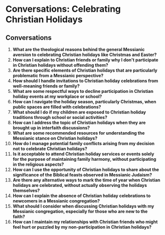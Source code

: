 # Conversations: Celebrating Christian Holidays

## Conversations

1. **What are the theological reasons behind the general Messianic aversion to celebrating Christian holidays like Christmas and Easter?**
2. **How can I explain to Christian friends or family why I don't participate in Christian holidays without offending them?**
3. **Are there specific elements of Christian holidays that are particularly problematic from a Messianic perspective?**
4. **How should I handle invitations to Christian holiday celebrations from well-meaning friends or family?**
5. **What are some respectful ways to decline participation in Christian holiday events at my workplace or school?**
6. **How can I navigate the holiday season, particularly Christmas, when public spaces are filled with celebrations?**
7. **What should I do if my children are exposed to Christian holiday traditions through school or social activities?**
8. **How can I address the topic of Christian holidays when they are brought up in interfaith discussions?**
9. **What are some recommended resources for understanding the Messianic stance on Christian holidays?**
10. **How do I manage potential family conflicts arising from my decision not to celebrate Christian holidays?**
11. **Is it acceptable to attend Christian holiday services or events solely for the purpose of maintaining family harmony, without participating in the religious aspects?**
12. **How can I use the opportunity of Christian holidays to share about the significance of the Biblical feasts observed in Messianic Judaism?**
13. **Are there any alternative ways to mark the time of year when Christian holidays are celebrated, without actually observing the holidays themselves?**
14. **How can I explain the absence of Christian holiday celebrations to newcomers in a Messianic congregation?**
15. **What should I consider when discussing Christian holidays with my Messianic congregation, especially for those who are new to the faith?**
16. **How can I maintain my relationships with Christian friends who might feel hurt or puzzled by my non-participation in Christian holidays?**

